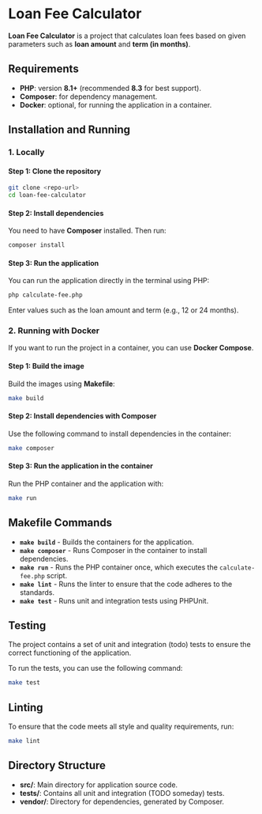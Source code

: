 # Loan Fee Calculator

**Loan Fee Calculator** is a project that calculates loan fees based on given parameters such as **loan amount** and **term (in months)**.

## Requirements
- **PHP**: version **8.1+** (recommended **8.3** for best support).
- **Composer**: for dependency management.
- **Docker**: optional, for running the application in a container.

## Installation and Running

### 1. Locally

#### Step 1: Clone the repository

```bash
git clone <repo-url>
cd loan-fee-calculator
```

#### Step 2: Install dependencies

You need to have **Composer** installed. Then run:

```bash
composer install
```

#### Step 3: Run the application

You can run the application directly in the terminal using PHP:

```bash
php calculate-fee.php
```

Enter values such as the loan amount and term (e.g., 12 or 24 months).

### 2. Running with Docker

If you want to run the project in a container, you can use **Docker Compose**.

#### Step 1: Build the image

Build the images using **Makefile**:

```bash
make build
```

#### Step 2: Install dependencies with Composer

Use the following command to install dependencies in the container:

```bash
make composer
```

#### Step 3: Run the application in the container

Run the PHP container and the application with:

```bash
make run
```

## Makefile Commands

- **`make build`** - Builds the containers for the application.
- **`make composer`** - Runs Composer in the container to install dependencies.
- **`make run`** - Runs the PHP container once, which executes the `calculate-fee.php` script.
- **`make lint`** - Runs the linter to ensure that the code adheres to the standards.
- **`make test`** - Runs unit and integration tests using PHPUnit.

## Testing

The project contains a set of unit and integration (todo) tests to ensure the correct functioning of the application.

To run the tests, you can use the following command:

```bash
make test
```

## Linting

To ensure that the code meets all style and quality requirements, run:

```bash
make lint
```

## Directory Structure
- **src/**: Main directory for application source code.
- **tests/**: Contains all unit and integration (TODO someday) tests.
- **vendor/**: Directory for dependencies, generated by Composer.